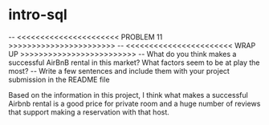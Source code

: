 # intro-sql
-- <<<<<<<<<<<<<<<<<<<<<< PROBLEM 11 >>>>>>>>>>>>>>>>>>>>>>>
-- <<<<<<<<<<<<<<<<<<<<<<< WRAP UP >>>>>>>>>>>>>>>>>>>>>>>>>
-- What do you think makes a successful AirBnB rental in this market? What factors seem to be at play the most?
-- Write a few sentences and include them with your project submission in the README file 

Based on the information in this project, I think what makes a successful Airbnb rental 
is a good price for private room and a huge number of reviews that support making a reservation with that host. 
